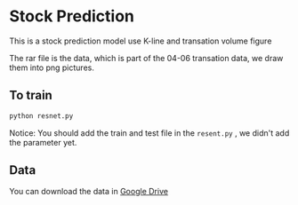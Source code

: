 # Stock Prediction

This is a stock prediction model use K-line and transation volume figure

The rar file is the data, which is part of the 04-06 transation data, we draw them into png pictures.

## To train

``` bash
python resnet.py
```

Notice: You should add the train and test file in the `resent.py` , we didn't add the parameter yet.

## Data

You can download the data in [Google Drive](https://drive.google.com/file/d/0B0a6EA6p438HTzZncERDeVF4eE0/view?usp=sharing) 